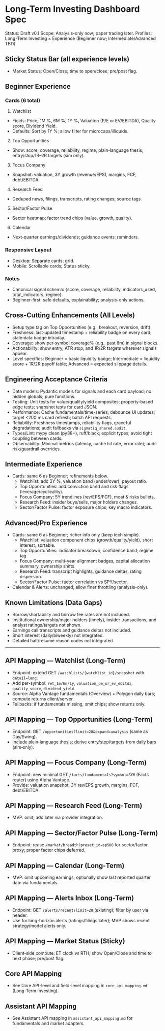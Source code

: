 # Long-Term Investing Dashboard Spec

Status: Draft v0.1
Scope: Analysis-only now; paper trading later.
Profiles: Long-Term Investing × Experience (Beginner now; Intermediate/Advanced TBD)

## Sticky Status Bar (all experience levels)
- Market Status: Open/Close; time to open/close; pre/post flag.

## Beginner Experience

### Cards (6 total)
1) Watchlist
- Fields: Price, 1M %, 6M %, 1Y %, Valuation (P/E or EV/EBITDA), Quality score, Dividend Yield.
- Defaults: Sort by 1Y %; allow filter for microcaps/illiquids.

2) Top Opportunities
- Show: score, coverage, reliability, regime; plain-language thesis; entry/stop/1R–2R targets (sim only).

3) Focus Company
- Snapshot: valuation, 3Y growth (revenue/EPS), margins, FCF, debt/EBITDA.

4) Research Feed
- Deduped news, filings, transcripts, rating changes; source tags.

5) Sector/Factor Pulse
- Sector heatmap; factor trend chips (value, growth, quality).

6) Calendar
- Next-quarter earnings/dividends; guidance events; reminders.

### Responsive Layout
- Desktop: Separate cards; grid.
- Mobile: Scrollable cards; Status sticky.

### Notes
- Canonical signal schema: {score, coverage, reliability, indicators_used, total_indicators, regime}.
- Beginner-first: safe defaults, explainability; analysis-only actions.

## Cross-Cutting Enhancements (All Levels)
- Setup type tag on Top Opportunities (e.g., breakout, reversion, drift).
- Freshness: last‑updated timestamp + reliability badge on every card; stale‑data badge intraday.
- Coverage: show per‑symbol coverage% (e.g., past 6m) in signal blocks.
- Actionability: show entry, ATR stop, and 1R/2R targets wherever signals appear.
- Level specifics: Beginner = basic liquidity badge; Intermediate = liquidity score + 1R/2R payoff table; Advanced = expected slippage details.

## Engineering Acceptance Criteria
- Data models: Pydantic models for signals and each card payload; no hidden globals; pure functions.
- Testing: Unit tests for value/quality/yield composites; property-based edge tests; snapshot tests for card JSON.
- Performance: Cache fundamentals/time-series; debounce UI updates; target <200 ms card refresh; batch API requests.
- Reliability: Freshness timestamps, reliability flags, graceful degradations; audit fallbacks via `sigmatiq_shared.audit`.
- Types/Lint: mypy clean (py38+), ruff/black; explicit types; avoid tight coupling between cards.
- Observability: Minimal metrics (latency, cache hit rate, error rate); audit risk/guardrail overrides.

## Intermediate Experience
- Cards: same 6 as Beginner; refinements below.
  - Watchlist: add 3Y %, valuation band (under/over), payout ratio.
  - Top Opportunities: add conviction band and risk flags (leverage/cyclicality).
  - Focus Company: 5Y trendlines (rev/EPS/FCF), moat & risks bullets.
  - Research Feed: insider buys/sells, major holders changes.
  - Sector/Factor Pulse: factor exposure chips; key macro indicators.

## Advanced/Pro Experience
- Cards: same 6 as Beginner; richer info only (keep tech simple).
  - Watchlist: valuation component chips (growth/quality/yield), short interest; sortable.
  - Top Opportunities: indicator breakdown; confidence band; regime tag.
  - Focus Company: multi-year alignment badges, capital allocation summary, ownership shifts.
  - Research Feed: transcript highlights, guidance deltas, rating dispersion.
  - Sector/Factor Pulse: factor correlation vs SPY/sector.
- Calendar & Alerts: unchanged; allow finer throttling (analysis-only).

## Known Limitations (Data Gaps)
- Borrow/shortability and borrow fee rates are not included.
- Institutional ownership/major holders (timely), insider transactions, and analyst ratings/targets not shown.
- Earnings call transcripts and guidance deltas not included.
- Short interest (daily/biweekly) not integrated.
- Detailed halt/resume reason codes not integrated.

---

## API Mapping — Watchlist (Long‑Term)
- Endpoint: extend GET `/watchlists/{watchlist_id}/snapshot` with `detail=long`.
- Add per-symbol: `ret_1m/6m/1y`, `valuation_pe_or_ev_ebitda`, `quality_score`, `dividend_yield`.
- Source: Alpha Vantage fundamentals (Overview) + Polygon daily bars; compute returns client/server.
- Fallbacks: if fundamentals missing, omit chips; show returns only.

## API Mapping — Top Opportunities (Long‑Term)
- Endpoint: GET `/opportunities?limit=20&expand=analysis` (same as Day/Swing).
- Include plain‑language thesis; derive entry/stop/targets from daily bars (sim‑only).

## API Mapping — Focus Company (Long‑Term)
- Endpoint: new minimal GET `/facts/fundamentals?symbol=SYM` (Facts router) using Alpha Vantage.
- Provide: valuation snapshot, 3Y rev/EPS growth, margins, FCF, debt/EBITDA.

## API Mapping — Research Feed (Long‑Term)
- MVP: omit; add later via provider integration.

## API Mapping — Sector/Factor Pulse (Long‑Term)
- Endpoint: reuse `/market/breadth?preset_id=sp500` for sector/factor proxy; proper factor chips deferred.

## API Mapping — Calendar (Long‑Term)
- MVP: omit upcoming earnings; optionally show last reported quarter date via fundamentals.

## API Mapping — Alerts Inbox (Long‑Term)
- Endpoint: GET `/alerts/recent?limit=20` (existing); filter by user via header.
- Use for long-horizon alerts (ratings/filings later); MVP shows recent strategy/model alerts only.

## API Mapping — Market Status (Sticky)
- Client-side compute: ET clock vs RTH; show Open/Close and time to next phase; pre/post flag.

## Core API Mapping
- See Core API-level and field-level mapping in `core_api_mapping.md` (Long-Term Investing).

## Assistant API Mapping
- See Assistant API mapping in `assistant_api_mapping.md` for fundamentals and market adapters.
